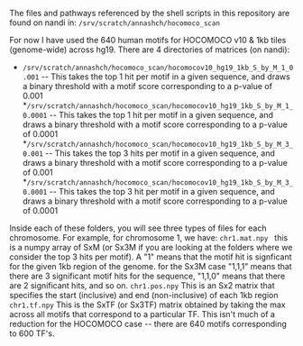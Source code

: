 The files and pathways referenced by the shell scripts in this repository are found on nandi in:
`/srv/scratch/annashch/hocomoco_scan`

For now I have used the 640 human motifs for HOCOMOCO v10 & 1kb tiles (genome-wide) across hg19.
  There are 4 directories of matrices (on nandi):
 * `/srv/scratch/annashch/hocomoco_scan/hocomocov10_hg19_1kb_S_by_M_1_0.001`   -- This takes the top 1 hit per motif in a given sequence, and draws a binary threshold with a motif score corresponding to a p-value of 0.001
 *`/srv/scratch/annashch/hocomoco_scan/hocomocov10_hg19_1kb_S_by_M_1_0.0001`   -- This takes the top 1 hit per motif in a given sequence, and draws a binary threshold with a motif score corresponding to a p-value of 0.0001
 *`/srv/scratch/annashch/hocomoco_scan/hocomocov10_hg19_1kb_S_by_M_3_0.001`   -- This takes the top 3 hits per motif in a given sequence, and draws a binary threshold with a motif score corresponding to a p-value of 0.001
 *`/srv/scratch/annashch/hocomoco_scan/hocomocov10_hg19_1kb_S_by_M_3_0.0001`   -- This takes the top 3 hit per motif in a given sequence, and draws a binary threshold with a motif score corresponding to a p-value of 0.0001


Inside each of these folders, you will see three types of files for each chromosome. For example, for chromosome 1, we have:
`chr1.mat.npy ` this is a numpy array of SxM (or Sx3M if you are looking at the folders where we consider the top 3 hits per motif). A "1" means that the motif hit is signficant for the given 1kb region of the genome. for the Sx3M case "1,1,1" means that there are 3 significant motif hits for the sequence, "1,1,0" means that there are 2 significant hits, and so on.
`chr1.pos.npy` This is an Sx2 matrix that specifies the start (inclusive) and end (non-inclusive) of each 1kb region
`chr1.tf.npy` This is the SxTF (or Sx3TF) matrix obtained by taking the max across all motifs that correspond to a particular TF. This isn't much of a reduction for the HOCOMOCO case -- there are 640 motifs corresponding to 600 TF's. 